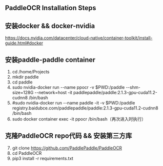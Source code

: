 ## PaddleOCR Installation Steps

## 安装docker && docker-nvidia
https://docs.nvidia.com/datacenter/cloud-native/container-toolkit/install-guide.html#docker

## 安装paddle-paddle container
1. cd /home/Projects
2. mkdir paddle
3. cd paddle
4. sudo nvidia-docker run --name ppocr -v $PWD:/paddle --shm-size=128G --network=host -it paddlepaddle/paddle:2.1.3-gpu-cuda11.2-cudnn8 /bin/bash
5. #sudo nvidia-docker run --name paddle -it -v $PWD:/paddle registry.baidubce.com/paddlepaddle/paddle:2.1.3-gpu-cuda11.2-cudnn8 /bin/bash
6. sudo docker container exec -it ppocr /bin/bash（再次进入时执行）

## 克隆PaddleOCR repo代码 && 安装第三方库
7. git clone https://github.com/PaddlePaddle/PaddleOCR
8. cd PaddleOCR
9. pip3 install -r requirements.txt
